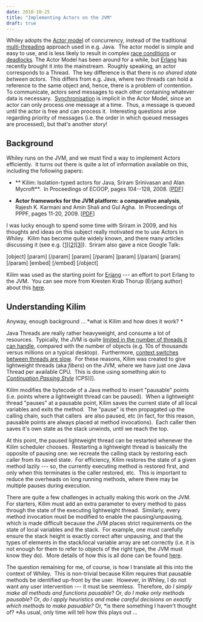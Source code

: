 ```yaml
---
date: 2010-10-25
title: "Implementing Actors on the JVM"
draft: true
---
```


Whiley adopts the [Actor model](http://wikipedia.org/wiki/Actor_model) of concurrency, instead of the traditional [multi-threading](http://wikipedia.org/wiki/Thread_(computer_science)) approach used in e.g. Java.  The actor model is simple and easy to use, and is less likely to result in complex [race conditions](http://wikipedia.org/wiki/race_condition) or [deadlocks](http://wikipedia.org/wiki/deadlock). The Actor Model has been around for a while, but [Erlang](http://www.erlang.org/) has recently brought it into the mainstream.  Roughly speaking, an actor corresponds to a Thread.  The key difference is that there is *no shared state between actors*.  This differs from e.g. Java, where two threads can hold a reference to the same object and, hence, there is a problem of contention. To communicate, actors send messages to each other containing whatever data is necessary.  [Synchronisation](http://wikipedia.org/wiki/Synchronization_(computer_science)) is implicit in the Actor Model, since an actor can only process one message at a time.  Thus, a message is queued until the actor is free and can process it.  Interesting questions arise regarding priority of messages (i.e. the order in which queued messages are processed), but that's another story!
## Background
Whiley runs on the JVM, and we must find a way to implement Actors efficiently.  It turns out there is quite a lot of information available on this, including the following papers:
   * ** Kilim: Isolation-typed actors for Java, Sriram Srinivasan and Alan Mycroft**.  In Proceedings of ECOOP, pages 104--128, 2008. [[PDF](http://citeseerx.ist.psu.edu/viewdoc/download?doi=10.1.1.145.8349&rep=rep1&type=pdf)]

   * **Actor frameworks for the JVM platform: a comparative analysis**, Rajesh K. Karmani and Amin Shali and Gul Agha.  In Proceedings of PPPF, pages 11-20, 2009. [[PDF](http://citeseerx.ist.psu.edu/viewdoc/download?doi=10.1.1.147.9277&rep=rep1&type=pdf)]


I was lucky enough to spend some time with Sriram in 2009, and his thoughts and ideas on this subject really motivated me to use Actors in Whiley.  Kilim has become quite widely known, and there many articles discussing it (see e.g. [[1](http://www.javaworld.com/javaworld/jw-03-2009/jw-03-actor-concurrency2.html)][[2](http://java.dzone.com/articles/java-actors-with-kilim)][[3](http://www.infoq.com/news/2008/06/kilim-message-passing-in-java)]).  Sriram also gave a nice Google Talk:


[object]
[param]
[/param]
[param]
[/param]
[param]
[/param]
[param]
[/param]
[embed]
[/embed]
[/object]


Kilim was used as the starting point for [Erjang](http://github.com/krestenkrab/erjang/wiki) --- an effort to port Erlang to the JVM.  You can see more from Kresten Krab Thorup (Erjang author) about this [here](http://www.infoq.com/interviews/thorup-erjang).
## Understanding Kilim
Anyway, enough background ... *what is Kilim and how does it work? *

Java Threads are really rather heavyweight, and consume a lot of resources.  Typically, the JVM is quite [limited in the number of threads it can handle](http://blog.krecan.net/2010/04/07/how-many-threads-a-jvm-can-handle/), compared with the number of objects (e.g. 10s of thousands versus millions on a typical desktop).  Furthermore, [context switches between threads are slow](http://www.javamex.com/tutorials/threads/thread_scheduling_java.shtml).  For these reasons, Kilim was created to give lightweight threads (aka *fibers*) on the JVM, where we have just one Java Thread per available CPU.  This is done using something akin to *[Continuation Passing Style](http://wikipedia.org/wiki/Continuation-passing_style)* (CPS)]].

Kilim modifies the bytecode of a Java method to insert "pausable" points (i.e. points where a lightweight thread can be paused).  When a lightweight thread "pauses" at a pausable point, Kilim saves the current state of all local variables and exits the method.  The "pause" is then propagated up the calling chain, such that callers  are also paused, etc (in fact, for this reason, pausable points are always placed at method invocations).  Each caller then saves it's own state as the stack unwinds, until we reach the top.

At this point, the paused lightweight thread can be restarted whenever the Kilim scheduler chooses.  Restarting a lightweight thread is basically the opposite of pausing one: we recreate the calling stack by restoring each caller from its saved state.  For efficiency, Kilim restores the state of a given method lazily --- so, the currently executing method is restored first, and only when this terminates is the caller restored, etc.  This is important to reduce the overheads on long running methods, where there may be multiple pauses during execution.

There are quite a few challenges in actually making this work on the JVM.  For starters, Kilim must add an extra parameter to every method to pass through the state of the executing lightweight thread.  Similarly, every method invocation must be modified to enable the pausing/unpausing, which is made difficult because the JVM places strict requirements on the state of local variables and the stack.  For example, one must carefully ensure the stack height is exactly correct after unpausing, and that the types of elements in the stack/local variable array are set correctly (i.e. it is not enough for them to refer to objects of the right type, the JVM must know they do).  More details of how this is all done can be found [here](http://www.malhar.net/sriram/kilim/thread_of_ones_own.pdf).

The question remaining for me, of course, is how I translate all this into the context of Whiley.  This is non-trivial because Kilim requires that pausable methods be identified up-front by the user.  However, in Whiley, I do not want any user intervention --- it must be seemless.  Therefore, *do I simply make all methods and functions pausable*? Or, *do I make only methods pausable*? Or, *do I apply heuristics and make careful decisions on exactly which methods to make pasuable?* Or, *is there something I haven't thought of? *As usual, only time will tell how this plays out ...